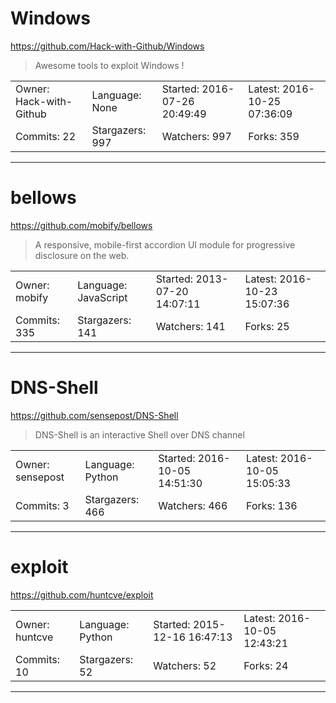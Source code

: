 # Windows

https://github.com/Hack-with-Github/Windows
<blockquote>
Awesome tools to exploit Windows !
</blockquote>

<table>
<tr><td>Owner: Hack-with-Github</td>
    <td>Language: None</td>
    <td>Started: 2016-07-26 20:49:49</td>
    <td>Latest: 2016-10-25 07:36:09</td></tr>
<tr><td>Commits: 22</td>
    <td>Stargazers: 997</td>
    <td>Watchers: 997</td>
    <td>Forks: 359</td></tr>
</table>

---

# bellows

https://github.com/mobify/bellows
<blockquote>
A responsive, mobile-first accordion UI module for progressive disclosure on the web.
</blockquote>

<table>
<tr><td>Owner: mobify</td>
    <td>Language: JavaScript</td>
    <td>Started: 2013-07-20 14:07:11</td>
    <td>Latest: 2016-10-23 15:07:36</td></tr>
<tr><td>Commits: 335</td>
    <td>Stargazers: 141</td>
    <td>Watchers: 141</td>
    <td>Forks: 25</td></tr>
</table>

---

# DNS-Shell

https://github.com/sensepost/DNS-Shell
<blockquote>
DNS-Shell is an interactive Shell over DNS channel
</blockquote>

<table>
<tr><td>Owner: sensepost</td>
    <td>Language: Python</td>
    <td>Started: 2016-10-05 14:51:30</td>
    <td>Latest: 2016-10-05 15:05:33</td></tr>
<tr><td>Commits: 3</td>
    <td>Stargazers: 466</td>
    <td>Watchers: 466</td>
    <td>Forks: 136</td></tr>
</table>

---

# exploit

https://github.com/huntcve/exploit
<blockquote>
<no description>
</blockquote>

<table>
<tr><td>Owner: huntcve</td>
    <td>Language: Python</td>
    <td>Started: 2015-12-16 16:47:13</td>
    <td>Latest: 2016-10-05 12:43:21</td></tr>
<tr><td>Commits: 10</td>
    <td>Stargazers: 52</td>
    <td>Watchers: 52</td>
    <td>Forks: 24</td></tr>
</table>

---


